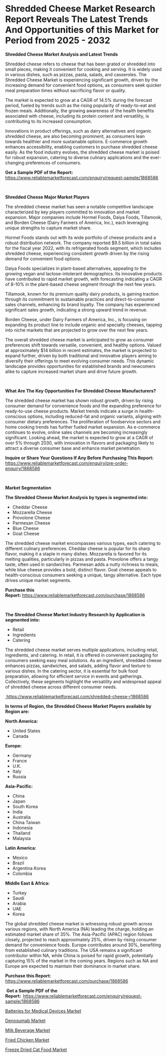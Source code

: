 <p><h1>Shredded Cheese Market Research Report Reveals The Latest Trends And Opportunities of this Market for Period from 2025 - 2032</h1></p><p><strong>Shredded Cheese Market Analysis and Latest Trends</strong></p>
<p><p>Shredded cheese refers to cheese that has been grated or shredded into small pieces, making it convenient for cooking and serving. It is widely used in various dishes, such as pizzas, pasta, salads, and casseroles. The Shredded Cheese Market is experiencing significant growth, driven by the increasing demand for convenient food options, as consumers seek quicker meal preparation times without sacrificing flavor or quality.</p><p>The market is expected to grow at a CAGR of 14.5% during the forecast period, fueled by trends such as the rising popularity of ready-to-eat and frozen meals. Additionally, the growing awareness of the health benefits associated with cheese, including its protein content and versatility, is contributing to its increased consumption. </p><p>Innovations in product offerings, such as dairy alternatives and organic shredded cheese, are also becoming prominent, as consumers lean towards healthier and more sustainable options. E-commerce growth enhances accessibility, enabling customers to purchase shredded cheese easily. As the food industry evolves, the shredded cheese market is poised for robust expansion, catering to diverse culinary applications and the ever-changing preferences of consumers.</p></p>
<p><strong>Get a Sample PDF of the Report:&nbsp;</strong> <a href="https://www.reliablemarketforecast.com/enquiry/request-sample/1868586?utm_campaign=1897&utm_medium=2&utm_source=Github&utm_content=ia&utm_term=07042025&utm_id=shredded-cheese">https://www.reliablemarketforecast.com/enquiry/request-sample/1868586</a></p>
<p>&nbsp;</p>
<p><strong>Shredded Cheese Major Market Players</strong></p>
<p><p>The shredded cheese market has seen a notable competitive landscape characterized by key players committed to innovation and market expansion. Major companies include Hormel Foods, Daiya Foods, Tillamook, and Borden Cheese (Dairy Farmers of America, Inc.), each leveraging unique strengths to capture market share.</p><p>Hormel Foods stands out with its wide portfolio of cheese products and a robust distribution network. The company reported $9.5 billion in total sales for the fiscal year 2022, with its refrigerated foods segment, which includes shredded cheese, experiencing consistent growth driven by the rising demand for convenient food options.</p><p>Daiya Foods specializes in plant-based alternatives, appealing to the growing vegan and lactose-intolerant demographics. Its innovative products have contributed to rapid market growth, with forecasting indicating a CAGR of 8-10% in the plant-based cheese segment through the next few years.</p><p>Tillamook, known for its premium quality dairy products, is gaining traction through its commitment to sustainable practices and direct-to-consumer sales channels, enhancing its brand loyalty. The company has experienced significant sales growth, indicating a strong upward trend in revenue.</p><p>Borden Cheese, under Dairy Farmers of America, Inc., is focusing on expanding its product line to include organic and specialty cheeses, tapping into niche markets that are projected to grow over the next few years.</p><p>The overall shredded cheese market is anticipated to grow as consumer preferences shift towards versatile, convenient, and healthy options. Valued at approximately $14 billion in recent estimates, the market is projected to expand further, driven by both traditional and innovative players aiming to diversify their offerings to meet evolving consumer needs. This dynamic landscape provides opportunities for established brands and newcomers alike to capture increased market share and drive future growth.</p></p>
<p>&nbsp;</p>
<p><strong>What Are The Key Opportunities For Shredded Cheese Manufacturers?</strong></p>
<p><p>The shredded cheese market has shown robust growth, driven by rising consumer demand for convenience foods and the expanding preference for ready-to-use cheese products. Market trends indicate a surge in health-conscious options, including reduced-fat and organic variants, aligning with consumer dietary preferences. The proliferation of foodservice sectors and home cooking trends has further fueled market expansion. As e-commerce continues to evolve, online sales channels are becoming increasingly significant. Looking ahead, the market is expected to grow at a CAGR of over 5% through 2030, with innovation in flavors and packaging likely to attract a diverse consumer base and enhance market penetration.</p></p>
<p><strong>Inquire or Share Your Questions If Any Before Purchasing This Report:</strong> <a href="https://www.reliablemarketforecast.com/enquiry/pre-order-enquiry/1868586?utm_campaign=1897&utm_medium=2&utm_source=Github&utm_content=ia&utm_term=07042025&utm_id=shredded-cheese">https://www.reliablemarketforecast.com/enquiry/pre-order-enquiry/1868586</a></p>
<p>&nbsp;</p>
<p><strong>Market Segmentation</strong></p>
<p><strong>The Shredded Cheese Market Analysis by types is segmented into:</strong></p>
<p><ul><li>Cheddar Cheese</li><li>Mozzarella Cheese</li><li>Provolone Cheese</li><li>Parmesan Cheese</li><li>Blue Cheese</li><li>Goat Cheese</li></ul></p>
<p><p>The shredded cheese market encompasses various types, each catering to different culinary preferences. Cheddar cheese is popular for its sharp flavor, making it a staple in many dishes. Mozzarella is favored for its melting qualities, particularly in pizzas and pasta. Provolone offers a tangy taste, often used in sandwiches. Parmesan adds a nutty richness to meals, while blue cheese provides a bold, distinct flavor. Goat cheese appeals to health-conscious consumers seeking a unique, tangy alternative. Each type drives unique market segments.</p></p>
<p><strong>Purchase this Report:&nbsp;</strong><a href="https://www.reliablemarketforecast.com/purchase/1868586?utm_campaign=1897&utm_medium=2&utm_source=Github&utm_content=ia&utm_term=07042025&utm_id=shredded-cheese">https://www.reliablemarketforecast.com/purchase/1868586</a></p>
<p>&nbsp;</p>
<p><strong>The Shredded Cheese Market Industry Research by Application is segmented into:</strong></p>
<p><ul><li>Retail</li><li>Ingredients</li><li>Catering</li></ul></p>
<p><p>The shredded cheese market serves multiple applications, including retail, ingredients, and catering. In retail, it is offered in convenient packaging for consumers seeking easy meal solutions. As an ingredient, shredded cheese enhances pizzas, sandwiches, and salads, adding flavor and texture to various dishes. In the catering sector, it is essential for bulk food preparation, allowing for efficient service in events and gatherings. Collectively, these segments highlight the versatility and widespread appeal of shredded cheese across different consumer needs.</p></p>
<p><a href="https://www.reliablemarketforecast.com/shredded-cheese-r1868586?utm_campaign=1897&utm_medium=2&utm_source=Github&utm_content=ia&utm_term=07042025&utm_id=shredded-cheese">&nbsp;https://www.reliablemarketforecast.com/shredded-cheese-r1868586</a></p>
<p><strong>In terms of Region, the Shredded Cheese Market Players available by Region are:</strong></p>
<p>
    <p> <strong> North America: </strong>
        <ul>
            <li>United States</li>
            <li>Canada</li>
        </ul>
        </p> 
    <p> <strong> Europe: </strong>
        <ul>
            <li>Germany</li>
            <li>France</li>
            <li>U.K.</li>
            <li>Italy</li>
            <li>Russia</li>
        </ul>
        </p> 
    <p> <strong> Asia-Pacific: </strong>
        <ul>
            <li>China</li>
            <li>Japan</li>
            <li>South Korea</li>
            <li>India</li>
            <li>Australia</li>
            <li>China Taiwan</li>
            <li>Indonesia</li>
            <li>Thailand</li>
            <li>Malaysia</li>
        </ul>
        </p> 
    <p> <strong> Latin America: </strong>
        <ul>
            <li>Mexico</li>
            <li>Brazil</li>
            <li>Argentina Korea</li>
            <li>Colombia</li>
        </ul>
        </p> 
    <p> <strong> Middle East & Africa: </strong>
        <ul>
            <li>Turkey</li>
            <li>Saudi</li>
            <li>Arabia</li>
            <li>UAE</li>
            <li>Korea</li>
        </ul>
    </p>
    </p>
<p><p>The global shredded cheese market is witnessing robust growth across various regions, with North America (NA) leading the charge, holding an estimated market share of 35%. The Asia-Pacific (APAC) region follows closely, projected to reach approximately 25%, driven by rising consumer demand for convenience foods. Europe contributes around 30%, benefiting from established culinary traditions. The USA remains a significant contributor within NA, while China is poised for rapid growth, potentially capturing 15% of the market in the coming years. Regions such as NA and Europe are expected to maintain their dominance in market share.</p></p>
<p><strong>Purchase this Report: </strong><a href="https://www.reliablemarketforecast.com/purchase/1868586?utm_campaign=1897&utm_medium=2&utm_source=Github&utm_content=ia&utm_term=07042025&utm_id=shredded-cheese">https://www.reliablemarketforecast.com/purchase/1868586</a></p>
<p>&nbsp;<strong>Get a Sample PDF of the Report:&nbsp;&nbsp;</strong><a href="https://www.reliablemarketforecast.com/enquiry/request-sample/1868586?utm_campaign=1897&utm_medium=2&utm_source=Github&utm_content=ia&utm_term=07042025&utm_id=shredded-cheese">https://www.reliablemarketforecast.com/enquiry/request-sample/1868586</a></p>
<p><strong></strong></p>
<p><p><a href="https://www.linkedin.com/pulse/opportunities-challenges-batteries-medical-devices-market-rjilc?utm_campaign=1897&utm_medium=2&utm_source=Github&utm_content=ia&utm_term=07042025&utm_id=shredded-cheese">Batteries for Medical Devices Market</a></p><p><a href="https://www.linkedin.com/pulse/denosumab-market-size-expanding-rapidly-annual-growth-zq6ke?utm_campaign=1897&utm_medium=2&utm_source=Github&utm_content=ia&utm_term=07042025&utm_id=shredded-cheese">Denosumab Market</a></p><p><a href="https://github.com/tamerlgwilt/Market-Research-Report-List-1/blob/main/milk-beverage-market.md?utm_campaign=1897&utm_medium=2&utm_source=Github&utm_content=ia&utm_term=07042025&utm_id=shredded-cheese">Milk Beverage Market</a></p><p><a href="https://github.com/rwanjamiul/Market-Research-Report-List-1/blob/main/fried-chicken-market.md?utm_campaign=1897&utm_medium=2&utm_source=Github&utm_content=ia&utm_term=07042025&utm_id=shredded-cheese">Fried Chicken Market</a></p><p><a href="https://www.linkedin.com/pulse/marketsize2025-2032withcagrof51factorsinfluencinggrowth-o3dif?utm_campaign=1897&utm_medium=2&utm_source=Github&utm_content=ia&utm_term=07042025&utm_id=shredded-cheese">Freeze Dried Cat Food Market</a></p></p>